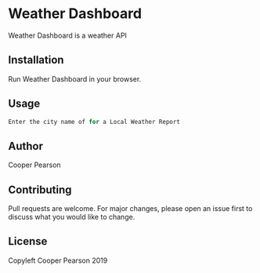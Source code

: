 # Weather Dashboard

Weather Dashboard is a weather API 

## Installation

Run Weather Dashboard in your browser. 


## Usage

```python
Enter the city name of for a Local Weather Report
```

## Author
Cooper Pearson

## Contributing
Pull requests are welcome. For major changes, please open an issue first to discuss what you would like to change.

## License
Copyleft Cooper Pearson 2019
